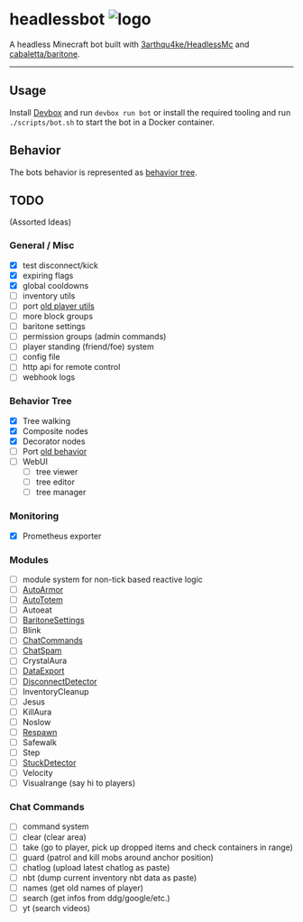 # headlessbot ![logo](src/main/resources/assets/headlessbot/icon.png)

A headless Minecraft bot built with [3arthqu4ke/HeadlessMc](https://github.com/3arthqu4ke/HeadlessMc)
and [cabaletta/baritone](https://github.com/cabaletta/baritone).

---

## Usage

Install [Devbox](https://github.com/jetify-com/devbox) and run `devbox run bot`
or install the required tooling and run `./scripts/bot.sh` to start the bot in a Docker container.

## Behavior

The bots behavior is represented as [behavior tree](https://en.wikipedia.org/wiki/Behavior_tree).

## TODO

(Assorted Ideas)

### General / Misc

- [X] test disconnect/kick
- [X] expiring flags
- [X] global cooldowns
- [ ] inventory utils
- [ ] port [old player utils](https://github.com/nothub/headlessbot/blob/old/src/main/java/not/hub/headlessbot/util/PlayerStuff.java)
- [ ] more block groups
- [ ] baritone settings
- [ ] permission groups (admin commands)
- [ ] player standing (friend/foe) system
- [ ] config file
- [ ] http api for remote control
- [ ] webhook logs

### Behavior Tree

- [X] Tree walking
- [X] Composite nodes
- [X] Decorator nodes
- [ ] Port [old behavior](https://github.com/nothub/headlessbot/blob/old/src/main/java/not/hub/headlessbot/fsm/behaviour/Controller.java)
- [ ] WebUI
  - [ ] tree viewer
  - [ ] tree editor
  - [ ] tree manager

### Monitoring

- [X] Prometheus exporter

### Modules

- [ ] module system for non-tick based reactive logic
- [ ] [AutoArmor](https://github.com/nothub/headlessbot/blob/old/src/main/java/not/hub/headlessbot/modules/AutoArmorModule.java)
- [ ] [AutoTotem](https://github.com/nothub/headlessbot/blob/old/src/main/java/not/hub/headlessbot/modules/AutoTotemModule.java)
- [ ] Autoeat
- [ ] [BaritoneSettings](https://github.com/nothub/headlessbot/blob/old/src/main/java/not/hub/headlessbot/modules/BaritoneSettingsModule.java)
- [ ] Blink
- [ ] [ChatCommands](https://github.com/nothub/headlessbot/blob/old/src/main/java/not/hub/headlessbot/modules/ChatCommandsModule.java)
- [ ] [ChatSpam](https://github.com/nothub/headlessbot/blob/old/src/main/java/not/hub/headlessbot/modules/ChatSpamModule.java)
- [ ] CrystalAura
- [ ] [DataExport](https://github.com/nothub/headlessbot/blob/old/src/main/java/not/hub/headlessbot/modules/DataExportModule.java)
- [ ] [DisconnectDetector](https://github.com/nothub/headlessbot/blob/old/src/main/java/not/hub/headlessbot/modules/DisconnectDetectorModule.java)
- [ ] InventoryCleanup
- [ ] Jesus
- [ ] KillAura
- [ ] Noslow
- [ ] [Respawn](https://github.com/nothub/headlessbot/blob/old/src/main/java/not/hub/headlessbot/modules/RespawnModule.java)
- [ ] Safewalk
- [ ] Step
- [ ] [StuckDetector](https://github.com/nothub/headlessbot/blob/old/src/main/java/not/hub/headlessbot/modules/StuckDetectorModule.java)
- [ ] Velocity
- [ ] Visualrange (say hi to players)

### Chat Commands

- [ ] command system
- [ ] clear (clear area)
- [ ] take (go to player, pick up dropped items and check containers in range)
- [ ] guard (patrol and kill mobs around anchor position)
- [ ] chatlog (upload latest chatlog as paste)
- [ ] nbt (dump current inventory nbt data as paste)
- [ ] names (get old names of player)
- [ ] search (get infos from ddg/google/etc.)
- [ ] yt (search videos)
